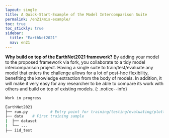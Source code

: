 ```yaml
---
layout: single
title: A Quick-Start-Example of the Model Intercomparison Suite
permalink: /en21/mis-example/
toc: true
toc_stickly: true
sidebar:
  title: "EarthNet2021"
  nav: en21
---
```

**Why build on top of the EarthNet2021 framework?** By adding your model to the proposed framework via fork, you collaborate to a tidy model intercomparison project. Having a single suite to train/test/evaluate any model that enters the challenge allows for a lot of post-hoc flexibility, benefiting the knowledge extraction from the body of models. In addition, it will make it very easy for any researcher to be able to compare its work with others and build on top of existing models.
{: .notice--info}

```bash
Work in progress

EarthNet2021
├── run.py			# Entry point for training/testing/evaluating/plotting
├── data 	# First training sample
|  ├── dataset
|  └── ...
├── iid_test
```

